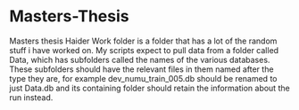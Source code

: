 # Masters-Thesis
Masters thesis Haider
Work folder is a folder that has a lot of the random stuff i have worked on. My scripts expect to pull data from a folder called Data, which has subfolders called the names of the various databases.
These subfolders should have the relevant files in them named after the type they are, for example dev_numu_train_005.db should be renamed to just Data.db and its containing folder should retain the information about the run instead.

